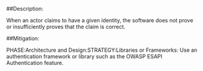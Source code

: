 ##Description:

When an actor claims to have a given identity, the software does not prove or insufficiently proves that the claim is correct.



##Mitigation:


PHASE:Architecture and Design:STRATEGY:Libraries or Frameworks:
Use an authentication framework or library such as the OWASP ESAPI Authentication feature.

